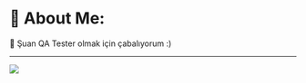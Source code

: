 # 💫 About Me:
🌱 Şuan QA Tester olmak için çabalıyorum :)





---
[![](https://visitcount.itsvg.in/api?id=Unwabu&icon=0&color=0)](https://visitcount.itsvg.in)

<!-- Proudly created with GPRM ( https://gprm.itsvg.in ) -->
